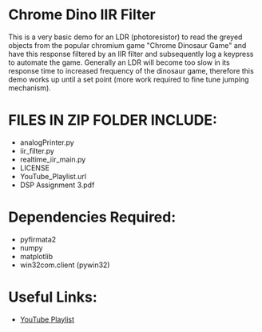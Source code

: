 # Chrome Dino IIR Filter 

This is a very basic demo for an LDR (photoresistor) to read the greyed objects from the popular chromium game "Chrome Dinosaur Game" and have this response filtered by an IIR filter and subsequently log a keypress to automate the game.
Generally an LDR will become too slow in its response time to increased frequency of the dinosaur game, therefore this demo works up until a set point (more work required to fine tune jumping mechanism).


# FILES IN ZIP FOLDER INCLUDE:
- analogPrinter.py
- iir_filter.py
- realtime_iir_main.py
- LICENSE
- YouTube_Playlist.url
- DSP Assignment 3.pdf

# Dependencies Required:
- pyfirmata2
- numpy 
- matplotlib
- win32com.client (pywin32)

# Useful Links:
- [YouTube Playlist](https://www.youtube.com/playlist?list=PLHzBwz8SxQvQhVFEYa_xm_v89CRVqwcoH)

